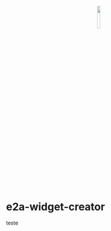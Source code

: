 <p align="center"><img width=12.5% src="https://github.com/anfederico/clairvoyant/blob/master/media/Logo.png"></p>

# e2a-widget-creator

teste